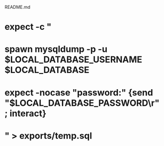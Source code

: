 README.md


# expect -c "
# spawn mysqldump -p -u $LOCAL_DATABASE_USERNAME $LOCAL_DATABASE
# expect -nocase \"password:\" {send \"$LOCAL_DATABASE_PASSWORD\r\"; interact}
# " > exports/temp.sql
